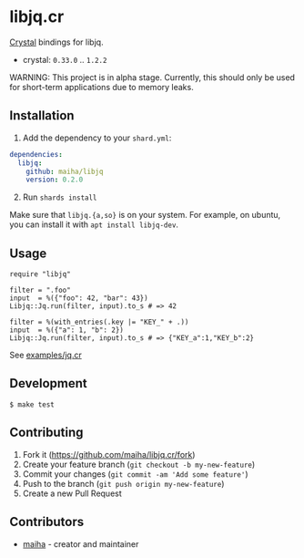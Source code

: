 # libjq.cr

[Crystal](http://crystal-lang.org/) bindings for libjq.

- crystal: `0.33.0` .. `1.2.2`

WARNING: This project is in alpha stage. Currently, this should only be used for short-term applications due to memory leaks.

## Installation

1. Add the dependency to your `shard.yml`:

```yaml
dependencies:
  libjq:
    github: maiha/libjq
    version: 0.2.0
```

2. Run `shards install`

Make sure that `libjq.{a,so}` is on your system.
For example, on ubuntu, you can install it with `apt install libjq-dev`.

## Usage

```crystal
require "libjq"

filter = ".foo"
input  = %({"foo": 42, "bar": 43})
Libjq::Jq.run(filter, input).to_s # => 42

filter = %(with_entries(.key |= "KEY_" + .))
input  = %({"a": 1, "b": 2})
Libjq::Jq.run(filter, input).to_s # => {"KEY_a":1,"KEY_b":2}
```

See [examples/jq.cr](./examples/jq.cr)

## Development

```console
$ make test
```

## Contributing

1. Fork it (<https://github.com/maiha/libjq.cr/fork>)
2. Create your feature branch (`git checkout -b my-new-feature`)
3. Commit your changes (`git commit -am 'Add some feature'`)
4. Push to the branch (`git push origin my-new-feature`)
5. Create a new Pull Request

## Contributors

- [maiha](https://github.com/maiha) - creator and maintainer
